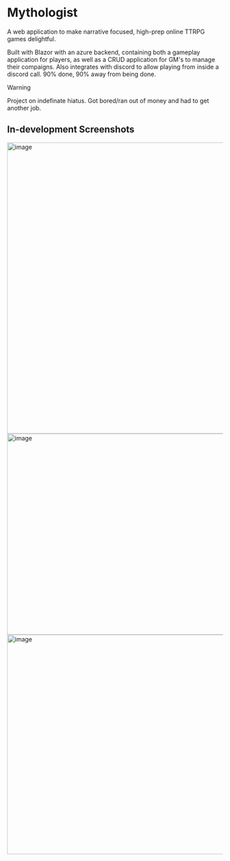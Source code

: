 # Mythologist

A web application to make narrative focused, high-prep online TTRPG games delightful.

Built with Blazor with an azure backend, containing both a gameplay application for players, as well as a CRUD application for GM's to manage their compaigns.
Also integrates with discord to allow playing from inside a discord call.
90% done, 90% away from being done.

> [!WARNING]  
> Project on indefinate hiatus. Got bored/ran out of money and had to get another job.

## In-development Screenshots

<img width="719" height="679" alt="image" src="https://github.com/user-attachments/assets/aa396b80-b1d5-4040-a1ec-e3ec51ac9280" />

<img width="756" height="469" alt="image" src="https://github.com/user-attachments/assets/d19b7324-ba30-42a9-9ab5-0993095eab47" />

<img width="755" height="512" alt="image" src="https://github.com/user-attachments/assets/5ae0bcc6-a3e9-454a-b770-8bb50a8c7ed1" />
